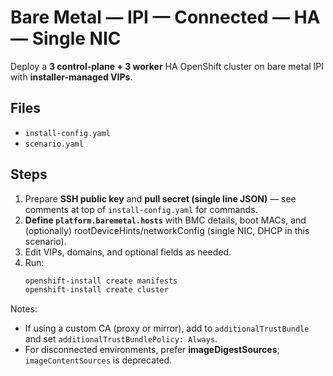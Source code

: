 # Bare Metal — IPI — Connected — HA — Single NIC

Deploy a **3 control-plane + 3 worker** HA OpenShift cluster on bare metal IPI with **installer-managed VIPs**.

## Files
- `install-config.yaml`
- `scenario.yaml`

## Steps
1. Prepare **SSH public key** and **pull secret (single line JSON)** — see comments at top of `install-config.yaml` for commands.
2. **Define `platform.baremetal.hosts`** with BMC details, boot MACs, and (optionally) rootDeviceHints/networkConfig (single NIC, DHCP in this scenario).
3. Edit VIPs, domains, and optional fields as needed.
4. Run:
   ```bash
   openshift-install create manifests
   openshift-install create cluster

Notes:
- If using a custom CA (proxy or mirror), add to `additionalTrustBundle` and set `additionalTrustBundlePolicy: Always`.
- For disconnected environments, prefer **imageDigestSources**; `imageContentSources` is deprecated.
